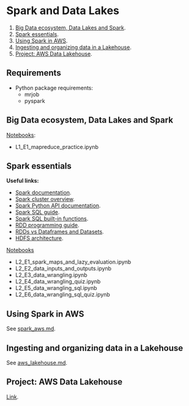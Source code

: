 # Spark and Data Lakes

1. [Big Data ecosystem, Data Lakes and Spark](#big-data-ecosystem-data-lakes-and-spark).
2. [Spark essentials](#spark-essentials).
3. [Using Spark in AWS](#using-spark-in-aws).
4. [Ingesting and organizing data in a Lakehouse](#ingesting-and-organizing-data-in-a-lakehouse).
5. [Project: AWS Data Lakehouse](./project_aws_data_lakehouse/).


## Requirements
* Python package requirements:
    + mrjob
    + pyspark


## Big Data ecosystem, Data Lakes and Spark

[Notebooks](./notebooks/):
* L1_E1_mapreduce_practice.ipynb


## Spark essentials

**Useful links:**
* [Spark documentation](https://spark.apache.org/docs/latest/).
* [Spark cluster overview](https://spark.apache.org/docs/3.0.2/cluster-overview.html).
* [Spark Python API documentation](https://spark.apache.org/docs/latest/api/python/index.html).
* [Spark SQL guide](https://spark.apache.org/docs/latest/sql-programming-guide.html).
* [Spark SQL built-in functions](https://spark.apache.org/docs/latest/api/sql/index.html).
* [RDD programming guide](https://spark.apache.org/docs/latest/rdd-programming-guide.html).
* [RDDs vs Dataframes and Datasets](https://www.databricks.com/blog/2016/07/14/a-tale-of-three-apache-spark-apis-rdds-dataframes-and-datasets.html).
* [HDFS architecture](https://hadoop.apache.org/docs/r1.2.1/hdfs_design.html).


[Notebooks](./notebooks/)
* L2_E1_spark_maps_and_lazy_evaluation.ipynb
* L2_E2_data_inputs_and_outputs.ipynb
* L2_E3_data_wrangling.ipynb
* L2_E4_data_wrangling_quiz.ipynb
* L2_E5_data_wrangling_sql.ipynb
* L2_E6_data_wrangling_sql_quiz.ipynb


## Using Spark in AWS

See [spark_aws.md](./spark_aws.md).


## Ingesting and organizing data in a Lakehouse

See [aws_lakehouse.md](./aws_lakehouse.md).


## Project: AWS Data Lakehouse

[Link](./project_aws_data_lakehouse/).
